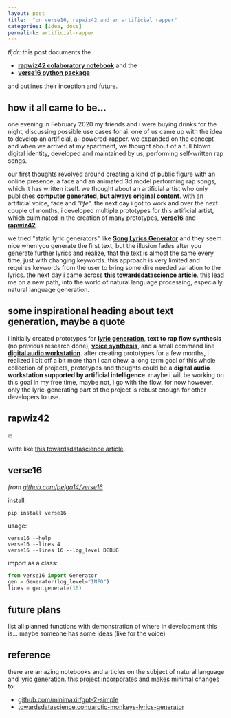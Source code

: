 ```yaml
---
layout: post
title:  "on verse16, rapwiz42 and an artificial rapper"
categories: [idea, docs]
permalink: artificial-rapper
---
```


*tl;dr:* this post documents the 
* [**rapwiz42 colaboratory notebook**](https://colab.research.google.com/drive/1M27YXWJhepd4rhsB2KwRKGXZTwZRNIvz) and the 
* [**verse16 python package**](https://github.com/pelgo14/verse16) 

and outlines their inception and future.

## how it all came to be...
one evening in February 2020 my friends and i were buying drinks for the night, discussing possible use cases for ai. 
one of us came up with the idea to develop an artificial, ai-powered-rapper. we expanded on the concept and when we 
arrived at my apartment, we thought about of a full blown digital identity, developed and maintained by us, performing 
self-written rap songs. 

our first thoughts revolved around creating a kind of public figure with an online presence, a face and an animated
3d model performing rap songs, which it has written itself. we thought about an artificial artist who only publishes 
**computer generated, but always original content**. with an artificial voice, face and "*life*". the next day i got to 
work and over the next couple of months, i developed multiple prototypes for this artificial artist, which culminated 
in the creation of many prototypes, [**verse16**](https://github.com/pelgo14/verse16) and [**rapwiz42**](https://colab.research.google.com/drive/1M27YXWJhepd4rhsB2KwRKGXZTwZRNIvz). 

we tried "static lyric generators" like [**Song Lyrics Generator**](https://www.song-lyrics-generator.org.uk/rap/) and they 
seem nice when you generate the first text, but the illusion fades after you generate further lyrics and realize,
that the text is almost the same every time, just with changing keywords. this approach is very limited and requires
keywords from the user to bring some dire needed variation to the lyrics. the next day i came across [**this towardsdatascience article**](https://towardsdatascience.com/arctic-monkeys-lyrics-generator-with-data-augmentation-b9b1f7989db0).
this lead me on a new path, into the world of natural language processing, especially natural language generation.
 
## some inspirational heading about text generation, maybe a quote
i initially created prototypes for [**lyric generation**](https://github.com/topics/text-generation), 
**text to rap flow synthesis** (no previous research done), [**voice synthesis**](https://github.com/topics/voice-synthesis), 
and a small command line [**digital audio workstation**](https://github.com/topics/daw). after creating prototypes for
 a few months, i realized i bit off a bit more than i can chew. a long term goal of this whole collection of projects,
 prototypes and thoughts could be a **digital audio workstation supported by artificial intelligence**. maybe i will be
 working on this goal in my free time, maybe not, i go with the flow. for now however, only the lyric-generating part 
 of the project is robust enough for other developers to use. 

## rapwiz42

<p>🔥</p>

write like [this towardsdatascience article](https://towardsdatascience.com/arctic-monkeys-lyrics-generator-with-data-augmentation-b9b1f7989db0).

## verse16
*from [github.com/pelgo14/verse16](https://github.com/pelgo14/verse16)*

install:

```shell 
pip install verse16
```

usage:

```shell 
verse16 --help
verse16 --lines 4
verse16 --lines 16 --log_level DEBUG
```

import as a class:

```python
from verse16 import Generator
gen = Generator(log_level="INFO")
lines = gen.generate(16)
```

## future plans

list all planned functions with demonstration of where in development this is... maybe someone has some ideas (like for the voice)

## reference
there are amazing notebooks and articles on the subject of natural language and lyric generation.
this project incorporates and makes minimal changes to:
* [github.com/minimaxir/gpt-2-simple](https://github.com/minimaxir/gpt-2-simple)
* [towardsdatascience.com/arctic-monkeys-lyrics-generator](https://towardsdatascience.com/arctic-monkeys-lyrics-generator-with-data-augmentation-b9b1f7989db0)
 